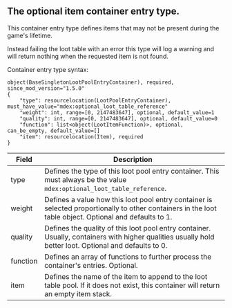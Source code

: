 
## The optional item container entry type.

This container entry type defines items that may not be present 
during the game's lifetime.

Instead failing the loot table with an error this type will log a warning and will return 
nothing when the requested item is not found.

Container entry type syntax:
~~~
object(BaseSingletonLootPoolEntryContainer), required, since_mod_version="1.5.0"
{
	"type": resourcelocation(LootPoolEntryContainer), must_have_value="mdex:optional_loot_table_reference"
	"weight": int, range=[0, 2147483647], optional, default_value=1
	"quality": int, range=[0, 2147483647], optional, default_value=0
	"function": list<object(LootItemFunction)>, optional, can_be_empty, default_value=[]
	"item": resourcelocation(Item), required
}
~~~

| Field                            | Description                                                                                                                                                                                                                                |
|---------------------------|---------------------------------------------------------------------------------------------------------------------------------------------------------------------------------------|
| type                            | Defines the type of this loot pool entry container. This must always be the value `mdex:optional_loot_table_reference`.                                                 |
| weight                         | Defines a value how this loot pool entry container is selected proportionally to other containers in the loot table object. Optional and defaults to 1. |
| quality                        | Defines the quality of this loot pool entry container. Usually, containers with higher qualities usually hold better loot.  Optional and defaults to 0.      |
| function                     | Defines an array of functions to further process the container's entries. Optional.                                                                                                          | 
| item                             | Defines the name of the item to append to the loot table pool. If it does not exist, this container will return an empty item stack.                                     |



